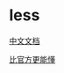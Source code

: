 # less

[中文文档](http://less.bootcss.com/)

[比官方更能懂](http://old.zhufengpeixun.cn/qianduanjishuziliao/mobileDevelopment/2016-07-22/528.html)